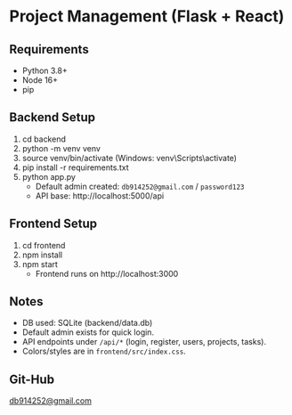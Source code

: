 # Project Management (Flask + React)

## Requirements
- Python 3.8+
- Node 16+
- pip

## Backend Setup
1. cd backend
2. python -m venv venv
3. source venv/bin/activate  (Windows: venv\Scripts\activate)
4. pip install -r requirements.txt
5. python app.py
   - Default admin created: `db914252@gmail.com` / `password123`
   - API base: http://localhost:5000/api

## Frontend Setup
1. cd frontend
2. npm install
3. npm start
   - Frontend runs on http://localhost:3000

## Notes
- DB used: SQLite (backend/data.db)
- Default admin exists for quick login.
- API endpoints under `/api/*` (login, register, users, projects, tasks).
- Colors/styles are in `frontend/src/index.css`.


## Git-Hub
db914252@gmail.com